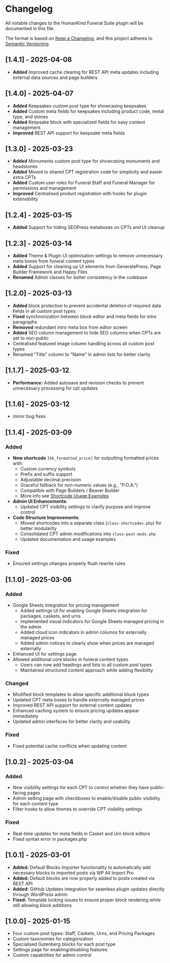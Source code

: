 # Changelog

All notable changes to the HumanKind Funeral Suite plugin will be documented in this file.

The format is based on [Keep a Changelog](https://keepachangelog.com/en/1.0.0/),
and this project adheres to [Semantic Versioning](https://semver.org/spec/v2.0.0.html).

## [1.4.1] - 2025-04-08
- **Added** Improved cache clearing for REST API meta updates including external data sources and page builders

## [1.4.0] - 2025-04-07
- **Added** Keepsakes custom post type for showcasing keepsakes
- **Added** Custom meta fields for keepsakes including product code, metal type, and stones
- **Added** Keepsake block with specialized fields for easy content management
- **Improved** REST API support for keepsake meta fields

## [1.3.0] - 2025-03-23
- **Added** Monuments custom post type for showcasing monuments and headstones
- **Added** Moved to shared CPT registration code for simplicity and easier extra CPTs
- **Added** Custom user roles for Funeral Staff and Funeral Manager for permissions and management
- **Improved** Centralised product registration with hooks for plugin extensibility

## [1.2.4] - 2025-03-15
- **Added** Support for hiding SEOPress metaboxes on CPTs and UI cleanup

## [1.2.3] - 2025-03-14
- **Added** Theme & Plugin UI optimisation settings to remove unnecessary meta boxes from funeral content types
- **Added** Support for cleaning up UI elements from GeneratePress, Page Builder Framework and Happy Files
- **Renamed** Admin classes for better consistency in the codebase

## [1.2.0] - 2025-03-13
- **Added** block protection to prevent accidental deletion of required data fields in all custom post types
- **Fixed** synchronization between block editor and meta fields for intro paragraphs
- **Removed** redundant intro meta box from editor screen
- **Added** SEO column management to hide SEO columns when CPTs are set to non-public
- Centralised featured image column handling across all custom post types
- Renamed "Title" column to "Name" in admin lists for better clarity

## [1.1.7] - 2025-03-12
- **Performance:** Added autosave and revision checks to prevent unnecessary processing for cpt updates

## [1.1.6] - 2025-03-12
- minor bug fixes

## [1.1.4] - 2025-03-09
### Added
- **New shortcode** `[hk_formatted_price]` for outputting formatted prices with:
  - Custom currency symbols
  - Prefix and suffix support
  - Adjustable decimal precision
  - Graceful fallback for non-numeric values (e.g., "P.O.A.")
  - Compatible with Page Builders / Beaver Builder
  - More info see [Shortcode Usage Examples](shortcode-usage.md)
- **Admin UI Enhancements**:
  - Updated CPT visibility settings to clarify purpose and improve control
- **Code Structure Improvements**:
  - Moved shortcodes into a separate class (`class-shortcodes.php`) for better modularity
  - Consolidated CPT admin modifications into `class-post-mods.php`
  - Updated documentation and usage examples

### Fixed
- Ensured settings changes properly flush rewrite rules

## [1.1.0] - 2025-03-06
### Added
- Google Sheets integration for pricing management
  - Added settings UI for enabling Google Sheets integration for packages, caskets, and urns
  - Implemented visual indicators for Google Sheets managed pricing in the admin
  - Added cloud icon indicators in admin columns for externally managed prices
  - Added admin notices to clearly show when prices are managed externally
- Enhanced UI for settings page
- Allowed additional core blocks in funeral content types
  - Users can now add headings and lists to all custom post types
  - Maintained structured content approach while adding flexibility

### Changed
- Modified block templates to allow specific additional block types
- Updated CPT meta boxes to handle externally managed prices
- Improved REST API support for external content updates
- Enhanced caching system to ensure pricing updates appear immediately
- Updated admin interfaces for better clarity and usability

### Fixed
- Fixed potential cache conflicts when updating content

## [1.0.2] - 2025-03-04
### Added
- New visibility settings for each CPT to control whether they have public-facing pages
- Admin setting page with checkboxes to enable/disable public visibility for each content type
- Filter hooks to allow themes to override CPT visibility settings

### Fixed
- Real-time updates for meta fields in Casket and Urn block editors
- Fixed syntax error in packages.php

## [1.0.1] - 2025-03-01
- **Added:** Default Blocks Importer functionality to automatically add necessary blocks to imported posts via WP All Import Pro
- **Added:** Default blocks are now properly added to posts created via REST API
- **Added:** GitHub Updates integration for seamless plugin updates directly through WordPress admin
- **Fixed:** Template locking issues to ensure proper block rendering while still allowing block additions


## [1.0.0] - 2025-01-15

- Four custom post types: Staff, Caskets, Urns, and Pricing Packages
- Custom taxonomies for categorisation
- Specialised Gutenberg blocks for each post type
- Settings page for enabling/disabling features
- Custom capabilities for admin control

